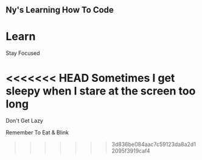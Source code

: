 Ny's Learning How To Code
---

# Learn

Stay Focused

<<<<<<< HEAD
Sometimes I get sleepy when I stare at the screen too long
=======
Don't Get Lazy

Remember To Eat & Blink
>>>>>>> 3d836be084aac7c59123da8a2d12095f3919caf4
